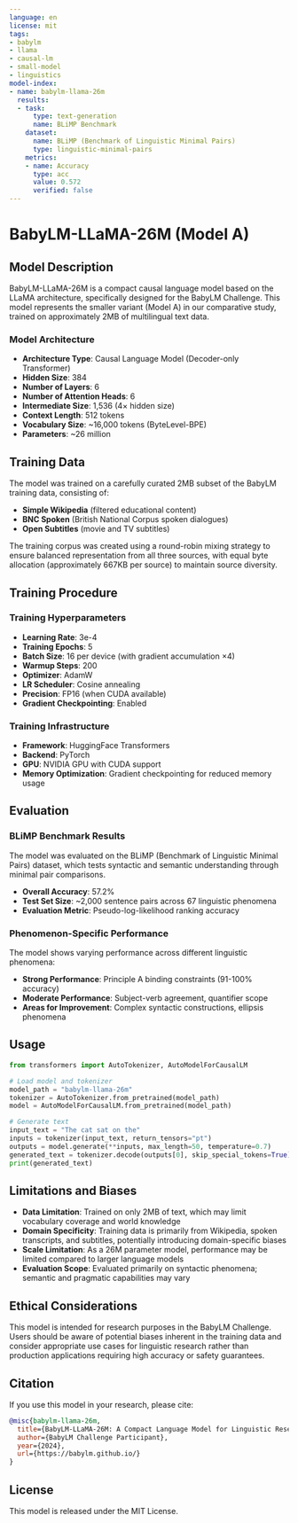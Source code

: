 ```yaml
---
language: en
license: mit
tags:
- babylm
- llama
- causal-lm
- small-model
- linguistics
model-index:
- name: babylm-llama-26m
  results:
  - task:
      type: text-generation
      name: BLiMP Benchmark
    dataset:
      name: BLiMP (Benchmark of Linguistic Minimal Pairs)
      type: linguistic-minimal-pairs
    metrics:
    - name: Accuracy
      type: acc
      value: 0.572
      verified: false
---
```


# BabyLM-LLaMA-26M (Model A)

## Model Description

BabyLM-LLaMA-26M is a compact causal language model based on the LLaMA architecture, specifically designed for the BabyLM Challenge. This model represents the smaller variant (Model A) in our comparative study, trained on approximately 2MB of multilingual text data.

### Model Architecture

- **Architecture Type**: Causal Language Model (Decoder-only Transformer)
- **Hidden Size**: 384
- **Number of Layers**: 6
- **Number of Attention Heads**: 6
- **Intermediate Size**: 1,536 (4× hidden size)
- **Context Length**: 512 tokens
- **Vocabulary Size**: ~16,000 tokens (ByteLevel-BPE)
- **Parameters**: ~26 million

## Training Data

The model was trained on a carefully curated 2MB subset of the BabyLM training data, consisting of:

- **Simple Wikipedia** (filtered educational content)
- **BNC Spoken** (British National Corpus spoken dialogues)
- **Open Subtitles** (movie and TV subtitles)

The training corpus was created using a round-robin mixing strategy to ensure balanced representation from all three sources, with equal byte allocation (approximately 667KB per source) to maintain source diversity.

## Training Procedure

### Training Hyperparameters

- **Learning Rate**: 3e-4
- **Training Epochs**: 5
- **Batch Size**: 16 per device (with gradient accumulation ×4)
- **Warmup Steps**: 200
- **Optimizer**: AdamW
- **LR Scheduler**: Cosine annealing
- **Precision**: FP16 (when CUDA available)
- **Gradient Checkpointing**: Enabled

### Training Infrastructure

- **Framework**: HuggingFace Transformers
- **Backend**: PyTorch
- **GPU**: NVIDIA GPU with CUDA support
- **Memory Optimization**: Gradient checkpointing for reduced memory usage

## Evaluation

### BLiMP Benchmark Results

The model was evaluated on the BLiMP (Benchmark of Linguistic Minimal Pairs) dataset, which tests syntactic and semantic understanding through minimal pair comparisons.

- **Overall Accuracy**: 57.2%
- **Test Set Size**: ~2,000 sentence pairs across 67 linguistic phenomena
- **Evaluation Metric**: Pseudo-log-likelihood ranking accuracy

### Phenomenon-Specific Performance

The model shows varying performance across different linguistic phenomena:

- **Strong Performance**: Principle A binding constraints (91-100% accuracy)
- **Moderate Performance**: Subject-verb agreement, quantifier scope
- **Areas for Improvement**: Complex syntactic constructions, ellipsis phenomena

## Usage

```python
from transformers import AutoTokenizer, AutoModelForCausalLM

# Load model and tokenizer
model_path = "babylm-llama-26m"
tokenizer = AutoTokenizer.from_pretrained(model_path)
model = AutoModelForCausalLM.from_pretrained(model_path)

# Generate text
input_text = "The cat sat on the"
inputs = tokenizer(input_text, return_tensors="pt")
outputs = model.generate(**inputs, max_length=50, temperature=0.7)
generated_text = tokenizer.decode(outputs[0], skip_special_tokens=True)
print(generated_text)
```

## Limitations and Biases

- **Data Limitation**: Trained on only 2MB of text, which may limit vocabulary coverage and world knowledge
- **Domain Specificity**: Training data is primarily from Wikipedia, spoken transcripts, and subtitles, potentially introducing domain-specific biases
- **Scale Limitation**: As a 26M parameter model, performance may be limited compared to larger language models
- **Evaluation Scope**: Evaluated primarily on syntactic phenomena; semantic and pragmatic capabilities may vary

## Ethical Considerations

This model is intended for research purposes in the BabyLM Challenge. Users should be aware of potential biases inherent in the training data and consider appropriate use cases for linguistic research rather than production applications requiring high accuracy or safety guarantees.

## Citation

If you use this model in your research, please cite:

```bibtex
@misc{babylm-llama-26m,
  title={BabyLM-LLaMA-26M: A Compact Language Model for Linguistic Research},
  author={BabyLM Challenge Participant},
  year={2024},
  url={https://babylm.github.io/}
}
```

## License

This model is released under the MIT License.
